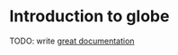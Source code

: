 # Introduction to globe

TODO: write [great documentation](http://jacobian.org/writing/great-documentation/what-to-write/)
